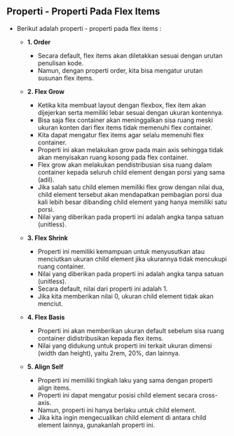 ## Properti - Properti Pada Flex Items

- Berikut adalah properti - properti pada flex items :

  - **1. Order**
    - Secara default, flex items akan diletakkan sesuai dengan urutan penulisan kode.
    - Namun, dengan properti order, kita bisa mengatur urutan susunan flex items.
  - **2. Flex Grow**

    - Ketika kita membuat layout dengan flexbox, flex item akan dijejerkan serta memiliki lebar sesuai dengan ukuran kontennya.
    - Bisa saja flex container akan meninggalkan sisa ruang meski ukuran konten dari flex items tidak memenuhi flex container.
    - Kita dapat mengatur flex items agar selalu memenuhi flex container.
    - Properti ini akan melakukan grow pada main axis sehingga tidak akan menyisakan ruang kosong pada flex container.
    - Flex grow akan melakukan pendistribusian sisa ruang dalam container kepada seluruh child element dengan porsi yang sama (adil).
    - Jika salah satu child elemen memiliki flex grow dengan nilai dua, child element tersebut akan mendapatkan pembagian porsi dua kali lebih besar dibanding child element yang hanya memiliki satu porsi.
    - Nilai yang diberikan pada properti ini adalah angka tanpa satuan (unitless).

  - **3. Flex Shrink**
    - Properti ini memiliki kemampuan untuk menyusutkan atau menciutkan ukuran child element jika ukurannya tidak mencukupi ruang container.
    - Nilai yang diberikan pada properti ini adalah angka tanpa satuan (unitless).
    - Secara default, nilai dari properti ini adalah 1.
    - Jika kita memberikan nilai 0, ukuran child element tidak akan menciut.
  - **4. Flex Basis**

    - Properti ini akan memberikan ukuran default sebelum sisa ruang container didistribusikan kepada flex items.
    - Nilai yang didukung untuk properti ini terkait ukuran dimensi (width dan height), yaitu 2rem, 20%, dan lainnya.

  - **5. Align Self**
    - Properti ini memiliki tingkah laku yang sama dengan properti align items.
    - Properti ini dapat mengatur posisi child element secara cross-axis.
    - Namun, properti ini hanya berlaku untuk child element.
    - Jika kita ingin mengecualikan child element di antara child element lainnya, gunakanlah properti ini.

